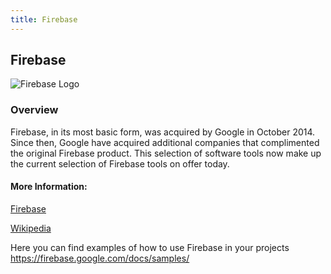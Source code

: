 ```yaml
---
title: Firebase
---
```

## Firebase
![Firebase Logo](https://firebase.google.com/_static/558bc0d91d/images/firebase/lockup.png)

### Overview
Firebase, in its most basic form, was acquired by Google in October 2014. Since then, Google have acquired additional companies that complimented the original Firebase product. This selection of software tools now make up the current selection of Firebase  tools on offer today. 

#### More Information:

<a href="https://firebase.google.com/">Firebase</a>

<a href="https://en.wikipedia.org/wiki/Firebase">Wikipedia</a>

Here you can find examples of how to use Firebase in your projects
https://firebase.google.com/docs/samples/
